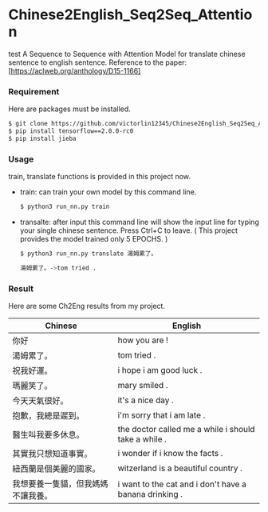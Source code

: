 # Chinese2English_Seq2Seq_Attention

test
A Sequence to Sequence with Attention Model for translate chinese sentence to english sentence.
Reference to the paper: [https://aclweb.org/anthology/D15-1166]

### Requirement
Here are packages must be installed.
```sh
$ git clone https://github.com/victorlin12345/Chinese2English_Seq2Seq_Attention.git
$ pip install tensorflow==2.0.0-rc0 
$ pip install jieba
```
### Usage

train, translate functions is provided in this project now.
- train: can train your own model by this command line.
    ```sh
    $ python3 run_nn.py train 
    ```
- transalte: after input this command line will show the input line for typing your single chinese sentence. Press Ctrl+C to leave. ( This project provides the model trained only 5 EPOCHS. )
    ```sh
    $ python3 run_nn.py translate 湯姆累了。
    
    湯姆累了。->tom tried . 
    ```

### Result
Here are some Ch2Eng results from my project.

| Chinese | English |
| ------ | ------ |
| 你好 | how you are ! |
| 湯姆累了。 | tom tried . |
| 祝我好運。 | i hope i am good luck . |
| 瑪麗笑了。 | mary smiled . |
| 今天天氣很好。 | it's a nice day . |
|抱歉，我總是遲到。| i'm sorry that i am late . |
| 醫生叫我要多休息。 | the doctor called me a while i should take a while . |
| 其實我只想知道事實。 | i wonder if i know the facts . |
| 紐西蘭是個美麗的國家。| witzerland is a beautiful country . |
| 我想要養一隻貓，但我媽媽不讓我養。 | i want to the cat and i don't have a banana drinking . |